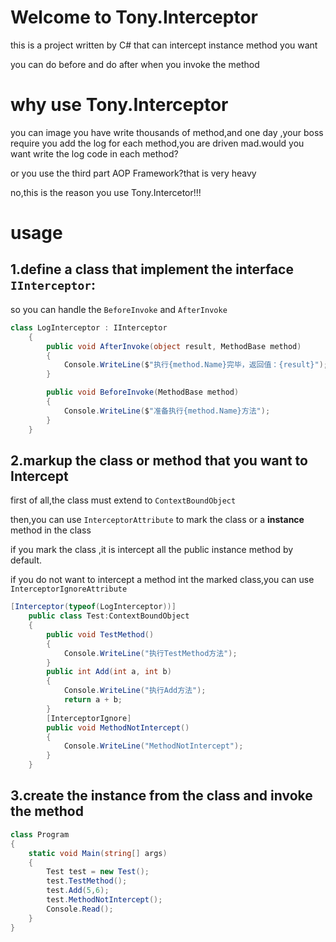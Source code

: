 # Welcome to Tony.Interceptor

this is a project written by C# that can intercept instance method you want

you can do before and do after when you invoke the method

# why use Tony.Interceptor

you can image you have write thousands of method,and one day ,your boss require you add the log for each method,you are driven mad.would you want write the log code in each method?

or you use the third part AOP Framework?that is very heavy

no,this is the reason you use Tony.Intercetor!!!

# usage

## 1.define a class that implement the interface `IInterceptor`:

so you can handle the `BeforeInvoke` and `AfterInvoke`

```csharp
class LogInterceptor : IInterceptor
    {
        public void AfterInvoke(object result, MethodBase method)
        {
            Console.WriteLine($"执行{method.Name}完毕，返回值：{result}");
        }

        public void BeforeInvoke(MethodBase method)
        {
            Console.WriteLine($"准备执行{method.Name}方法");
        }
    }
```

## 2.markup the class or method that you want to Intercept

first of all,the class must extend to `ContextBoundObject`

then,you can use `InterceptorAttribute` to mark the class or a **instance** method in the class

if you mark the class ,it is intercept all the public instance method by default.

if you do not want to intercept a method int the marked class,you can use `InterceptorIgnoreAttribute`

```csharp
[Interceptor(typeof(LogInterceptor))]
    public class Test:ContextBoundObject
    {
        public void TestMethod()
        {
            Console.WriteLine("执行TestMethod方法");
        }
        public int Add(int a, int b)
        {
            Console.WriteLine("执行Add方法");
            return a + b;
        }
        [InterceptorIgnore]
        public void MethodNotIntercept()
        {
            Console.WriteLine("MethodNotIntercept");
        }
    }
```

## 3.create the instance from the class and invoke the method

```csharp
class Program
{
    static void Main(string[] args)
    {
        Test test = new Test();
        test.TestMethod();
        test.Add(5,6);
        test.MethodNotIntercept();
        Console.Read();
    }
}
```



